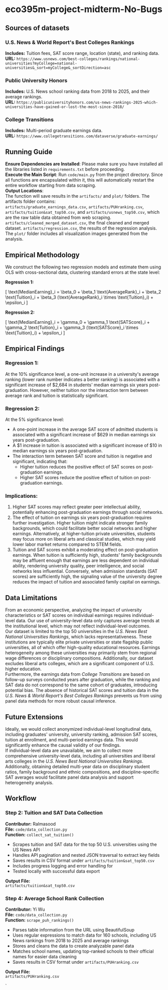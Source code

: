 # eco395m-project-midterm-No-Bugs

## Sources of datasets  

### U.S. News & World Report's Best Colleges Rankings  
**Includes:** Tuition fees, SAT score range, location (state), and ranking data.  
**URL:** `https://www.usnews.com/best-colleges/rankings/national-universities?myCollege=national-universities&_sort=myCollege&_sortDirection=asc`

### Public University Honors  
**Includes:** U.S. News school ranking data from 2018 to 2025, and their average rankings.  
**URL:** `https://publicuniversityhonors.com/us-news-rankings-2025-which-universities-have-gained-or-lost-the-most-since-2018/`

### College Transitions  
**Includes:** Multi-period graduate earnings data.  
**URL:** `https://www.collegetransitions.com/dataverse/graduate-earnings/`  

## Running Guide  

**Ensure Dependencies are Installed**: Please make sure you have installed all the libraries listed in `requirements.txt` before proceeding.  
**Execute the Main Script**: Run `code/main.py` from the project directory. Since all functions are encapsulated within it, this will automatically restart the entire workflow starting from data scraping.  
**Output Locations**:   
The function will save results in the `artifacts/` and `plot/` folders. The artifacts folder contains:  
`artifacts/graduate_earnings_data.csv`, `artifacts/PUHranking.csv`, `artifacts/tuition&sat_top50.csv`, and `artifacts/usnews_top50.csv`, which are the raw table data obtained from web scraping.
`artifacts/cleaned_merged_dataset.csv`, the final cleaned and merged dataset. `artifacts/regression.csv`, the results of the regression analysis.  
The `plot/` folder includes all visualization images generated from the analysis.


## Empirical Methodology  

We construct the following two regression models and estimate them using OLS with cross-sectional data, clustering standard errors at the state level:  

**Regression 1:**  

\[
\text{MedianEarning}_i = \beta_0 + \beta_1 \text{AverageRank}_i + \beta_2 \text{Tuition}_i + \beta_3 (\text{AverageRank}_i \times \text{Tuition}_i) + \epsilon_i
\]

**Regression 2:**  

\[
\text{MedianEarning}_i = \gamma_0 + \gamma_1 \text{SATScore}_i + \gamma_2 \text{Tuition}_i + \gamma_3 (\text{SATScore}_i \times \text{Tuition}_i) + \epsilon_i
\]

## Empirical Findings  

### Regression 1:  
At the 10% significance level, a one-unit increase in a university's average ranking (lower rank number indicates a better ranking) is associated with a significant increase of $2,684 in students' median earnings six years post-graduation. However, neither tuition nor the interaction term between average rank and tuition is statistically significant.  

### Regression 2:
At the 5% significance level:  
- A one-point increase in the average SAT score of admitted students is associated with a significant increase of $629 in median earnings six years post-graduation.  
- A $1 increase in tuition is associated with a significant increase of $10 in median earnings six years post-graduation.  
- The interaction term between SAT score and tuition is negative and significant, indicating that:  
  - Higher tuition reduces the positive effect of SAT scores on post-graduation earnings.  
  - Higher SAT scores reduce the positive effect of tuition on post-graduation earnings.  

### Implications:  
1. Higher SAT scores may reflect greater peer intellectual ability, potentially enhancing post-graduation earnings through social networks.  
2. The effect of tuition on earnings six years post-graduation requires further investigation. Higher tuition might indicate stronger family backgrounds, which could facilitate better social networks and higher earnings. Alternatively, at higher-tuition private universities, students may focus more on liberal arts and classical studies, which may yield lower labor market returns compared to STEM fields.  
3. Tuition and SAT scores exhibit a moderating effect on post-graduation earnings. When tuition is sufficiently high, students' family backgrounds may be affluent enough that earnings are less dependent on individual ability, rendering university quality, peer intelligence, and social networks less influential. Conversely, when admission standards (SAT scores) are sufficiently high, the signaling value of the university degree reduces the impact of tuition and associated family capital on earnings.  

## Data Limitations  

From an economic perspective, analyzing the impact of university characteristics or SAT scores on individual earnings requires individual-level data. Our use of university-level data only captures average trends at the institutional level, which may not reflect individual-level outcomes.  
Our dataset is limited to the top 50 universities in the *U.S. News Best National Universities Rankings*, which lacks representativeness. These institutions are typically elite private universities or state flagship public universities, all of which offer high-quality educational resources. Earnings heterogeneity among these universities may primarily stem from regional wage differences or disciplinary compositions. Additionally, our dataset excludes liberal arts colleges, which are a significant component of U.S. higher education.  
Furthermore, the earnings data from *College Transitions* are based on follow-up surveys conducted years after graduation, while the ranking and SAT data do not correspond to the same cohort of graduates, introducing potential bias. The absence of historical SAT scores and tuition data in the *U.S. News & World Report's Best Colleges Rankings* prevents us from using panel data methods for more robust causal inference.  

## Future Extensions  

Ideally, we would collect anonymized individual-level longitudinal data, including graduates' university, university ranking, admission SAT scores, tuition at enrollment, and multi-period earnings data. This would significantly enhance the causal validity of our findings.  
If individual-level data are unavailable, we aim to collect more comprehensive university-level data, including all universities and liberal arts colleges in the *U.S. News Best National Universities Rankings*. Additionally, obtaining detailed multi-year data on disciplinary student ratios, family background and ethnic compositions, and discipline-specific SAT averages would facilitate panel data analysis and support heterogeneity analysis.  

## Workflow  

### Step 2: Tuition and SAT Data Collection

**Contributor:** Ralmasood  
**File:** `code/data_collection.py`  
**Function:** `collect_sat_tuition()`

- Scrapes tuition and SAT data for the top 50 U.S. universities using the US News API  
- Handles API pagination and nested JSON traversal to extract key fields  
- Saves results in CSV format under `artifacts/tuition&sat_top50.csv`  
- Includes progress logging and error handling for  
- Tested locally with successful data export   

**Output File:**  
`artifacts/tuition&sat_top50.csv`

### Step 4: Average School Rank Collection

**Contributor:** Yi Wu  
**File:** `code/data_collection.py`  
**Function:** `scrape_puh_rankings()`

- Parses table information from the URL using BeautifulSoup
- Uses regular expressions to match data for 160 schools, including US News rankings from 2018 to 2025 and average rankings
- Stores and cleans the data to create analyzable panel data
- Matches school names, updating top-ranked schools to their official names for easier data cleaning
- Saves results in CSV format under `artifacts/PUHranking.csv`

**Output File:**  
`artifacts/PUHranking.csv`

`
